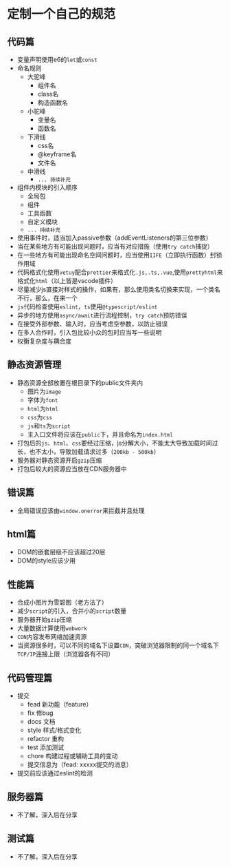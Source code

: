 # 定制一个自己的规范
## 代码篇
- 变量声明使用e6的`let`或`const`
- 命名规则
    - 大驼峰
        - 组件名
        - class名
        - 构造函数名
    - 小驼峰
        - 变量名
        - 函数名
    - 下滑线
        - css名
        - @keyframe名
        - 文件名
    - 中滑线
        - `... 持续补充`
- 组件内模块的引入顺序
    - 全局包
    - 组件
    - 工具函数
    - 自定义模块
    - `... 持续补充`
- 使用事件时，适当加入passive参数（addEventListeners的第三位参数）
- 当在某些地方有可能出现问题时，应当有对应措施（使用`try catch`捕捉）
- 在一些地方有可能出现命名空间问题时，应当使用`IIFE`（立即执行函数）封锁作用域
- 代码格式化使用`vetuy`配合`prettier`来格式化`.js,.ts,.vue`,使用`prettyhtml`来格式化`html`（以上皆是vscode插件）
- 尽量减少js直接对样式的操作，如果有，那么使用类名切换来实现，一个类名不行，那么，在来一个
- `js`代码检查使用`eslint`，`ts`使用`@typescript/eslint`
- 异步的地方使用`async/await`进行流程控制，`try catch`预防错误
- 在接受外部参数、输入时，应当考虑空参数，以防止错误
- 在多人合作时，引入包比较小众的包时应当写一些说明
- 权衡复杂度与耦合度

## 静态资源管理
- 静态资源全部放置在根目录下的public文件夹内
    - 图片为`image`
    - 字体为`font`
    - `html`为`html`
    - `css`为`css`
    - `js`和`ts`为`script`
    - 主入口文件将应该在`public`下，并且命名为`index.html`
- 打包后的`js`、`html`、`css`要经过压缩，js分解大小，不能太大导致加载时间过长，也不太小，导致加载请求过多（`200kb - 500kb`）
- 服务器对静态资源开启`gzip`压缩
- 打包后较大的资源应当放在CDN服务器中

## 错误篇
- 全局错误应该由`window.onerror`来拦截并且处理

## html篇
- DOM的嵌套层级不应该超过20层
- DOM的style应该少用

## 性能篇
- 合成小图片为雪碧图（老方法了）
- 减少`script`的引入，合并小的`script`数量
- 服务器开始`gzip`压缩
- 大量数据计算使用`webwork`
- `CDN`内容发布网络加速资源
- 当资源很多时，可以不同的域名下设置`CDN`，突破浏览器限制的同一个域名下`TCP/IP`连接上限（浏览器各有不同）

## 代码管理篇
- 提交
    - fead 新功能（feature）
    - fix 修bug
    - docs 文档
    - style 样式/格式变化
    - refactor 重构
    - test 添加测试
    - chore 构建过程或辅助工具的变动
    - 提交信息为（fead: xxxxx提交的消息）
- 提交前应该通过eslint的检测

## 服务器篇
- 不了解，深入后在分享

## 测试篇
- 不了解，深入后在分享

